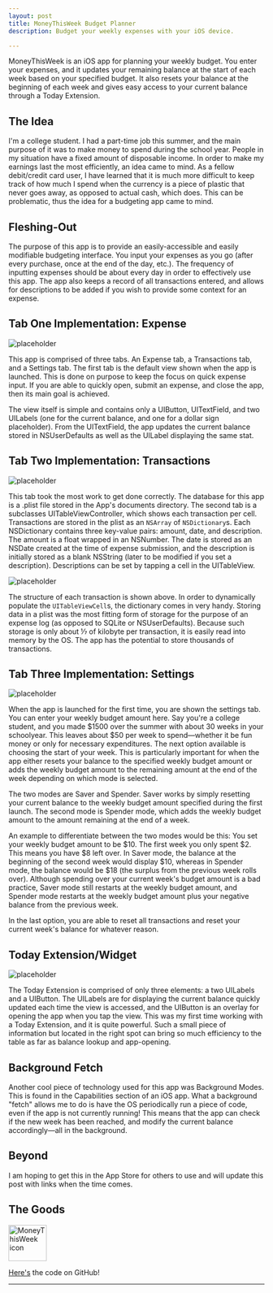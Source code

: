 ```yaml
---
layout: post
title: MoneyThisWeek Budget Planner
description: Budget your weekly expenses with your iOS device.

---
```


MoneyThisWeek is an iOS app for planning your weekly budget. You enter your expenses, and it updates your remaining balance at the start of each week based on your specified budget. It also resets your balance at the beginning of each week and gives easy access to your current balance through a Today Extension.

## The Idea

I'm a college student. I had a part-time job this summer, and the main purpose of it was to make money to spend during the school year. People in my situation have a fixed amount of disposable income. In order to make my earnings last the most efficiently, an idea came to mind. As a fellow debit/credit card user, I have learned that it is much more difficult to keep track of how much I spend when the currency is a piece of plastic that never goes away, as opposed to actual cash, which does. This can be problematic, thus the idea for a budgeting app came to mind.

## Fleshing-Out

The purpose of this app is to provide an easily-accessible and easily modifiable budgeting interface. You input your expenses as you go (after every purchase, once at the end of the day, etc.). The frequency of inputting expenses should be about every day in order to effectively use this app. The app also keeps a record of all transactions entered, and allows for descriptions to be added if you wish to provide some context for an expense.

## Tab One Implementation: Expense

![placeholder](/img/MoneyThisWeekExpenseTab.png "Expense tab")

This app is comprised of three tabs. An Expense tab, a Transactions tab, and a Settings tab. The first tab is the default view shown when the app is launched. This is done on purpose to keep the focus on quick expense input. If you are able to quickly open, submit an expense, and close the app, then its main goal is achieved.

The view itself is simple and contains only a UIButton, UITextField, and two UILabels (one for the current balance, and one for a dollar sign placeholder). From the UITextField, the app updates the current balance stored in NSUserDefaults as well as the UILabel displaying the same stat.

## Tab Two Implementation: Transactions

![placeholder](/img/MoneyThisWeekTransactionsTab.png "Transactions tab")

This tab took the most work to get done correctly. The database for this app is a .plist file stored in the App's documents directory. The second tab is a subclasses UITableViewController, which shows each transaction per cell. Transactions are stored in the plist as an <code>NSArray</code> of <code>NSDictionary</code>s. Each NSDictionary contains three key-value pairs: amount, date, and description. The amount is a float wrapped in an NSNumber. The date is stored as an NSDate created at the time of expense submission, and the description is initially stored as a blank NSString (later to be modified if you set a description). Descriptions can be set by tapping a cell in the UITableView.

![placeholder](/img/TransactionsFile.png "plist storage")

The structure of each transaction is shown above. In order to dynamically populate the <code>UITableViewCell</code>s, the dictionary comes in very handy. Storing data in a plist was the most fitting form of storage for the purpose of an expense log (as opposed to SQLite or NSUserDefaults). Because such storage is only about ⅐ of kilobyte per transaction, it is easily read into memory by the OS. The app has the potential to store thousands of transactions.

## Tab Three Implementation: Settings

![placeholder](/img/MoneyThisWeekSettingsTab.png "Settings tab")

When the app is launched for the first time, you are shown the settings tab. You can enter your weekly budget amount here. Say you're a college student, and you made $1500 over the summer with about 30 weeks in your schoolyear. This leaves about $50 per week to spend—whether it be fun money or only for necessary expenditures. The next option available is choosing the start of your week. This is particularly important for when the app either resets your balance to the specified weekly budget amount or adds the weekly budget amount to the remaining amount at the end of the week depending on which mode is selected.

The two modes are Saver and Spender. Saver works by simply resetting your current balance to the weekly budget amount specified during the first launch. The second mode is Spender mode, which adds the weekly budget amount to the amount remaining at the end of a week.

An example to differentiate between the two modes would be this: You set your weekly budget amount to be $10. The first week you only spent $2. This means you have $8 left over. In Saver mode, the balance at the beginning of the second week would display $10, whereas in Spender mode, the balance would be $18 (the surplus from the previous week rolls over). Although spending over your current week's budget amount is a bad practice, Saver mode still restarts at the weekly budget amount, and Spender mode restarts at the weekly budget amount plus your negative balance from the previous week.

In the last option, you are able to reset all transactions and reset your current week's balance for whatever reason.

## Today Extension/Widget

![placeholder](/img/MoneyThisWeekTodayExtension.png "Today extension")

The Today Extension is comprised of only three elements: a two UILabels and a UIButton. The UILabels are for displaying the current balance quickly updated each time the view is accessed, and the UIButton is an overlay for opening the app when you tap the view. This was my first time working with a Today Extension, and it is quite powerful. Such a small piece of information but located in the right spot can bring so much efficiency to the table as far as balance lookup and app-opening.

## Background Fetch

Another cool piece of technology used for this app was Background Modes. This is found in the Capabilities section of an iOS app. What a background "fetch" allows me to do is have the OS periodically run a piece of code, even if the app is not currently running! This means that the app can check if the new week has been reached, and modify the current balance accordingly—all in the background.

## Beyond

I am hoping to get this in the App Store for others to use and will update this post with links when the time comes.

## The Goods

<img src="/img/MoneyThisWeekAppIcon.png" alt="MoneyThisWeek icon" height="71" width="75">

[Here's](https://github.com/matthewkotila/MoneyThisWeek) the code on GitHub!

<hr>
